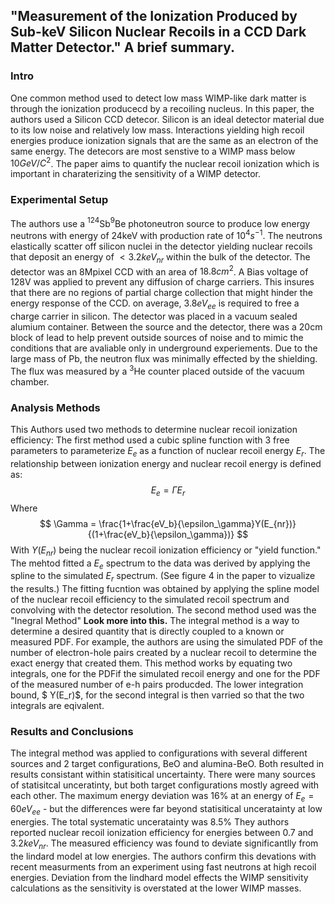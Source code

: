 ## "Measurement of the Ionization Produced by Sub-keV Silicon Nuclear Recoils in a CCD Dark Matter Detector." A brief summary. 

### Intro

One common method used to detect low mass WIMP-like dark matter is through the ionization producecd by a recoiling nucleus. In this paper, the authors used a Silicon CCD detecor. Silicon is an ideal detector material due to its low noise and relatively low mass. Interactions yielding high recoil energies produce ionization signals that are the same as an electron of the same energy. The detecors are most senstive to a WIMP mass below $10GeV/C^2$.  The paper aims to quantify the nuclear recoil ionization which is important in charaterizing the sensitivity of a WIMP detector. 

### Experimental Setup 


The authors use a $^{124}$Sb$^9$Be photoneutron source to produce low energy neutrons with energy of 24keV with production rate of $10^4s^{-1}$. The neutrons elastically scatter off silicon nuclei in the detector yielding nuclear recoils that deposit an energy of $<3.2keV_{nr}$ within the bulk of the detector. 
The detector was an 8Mpixel CCD with an area of $18.8cm^2$. A Bias voltage of 128V was applied to prevent any diffusion of charge carriers. This insures that there are no regions of partial charge collection that might hinder the energy response of the CCD. on average, $3.8eV_{ee}$ is required to free a charge carrier in silicon.
The detector was placed in a vacuum sealed alumium container. Between the source and the detector, there was a 20cm block of lead to help prevent outside sources of noise and to mimic the conditions that are avaliable only in underground experiements. Due to the large mass of Pb, the neutron flux was minimally effected by the shielding. The flux was measured by a $^3$He counter placed outside of the vacuum chamber. 

### Analysis Methods 

This Authors used two methods to determine nuclear recoil ionization efficiency: 
The first method used a cubic spline function with 3 free parameters to parameterize $E_e$ as a function of nuclear recoil energy $E_r$. The relationship between ionization energy and nuclear recoil energy is defined as:
$$
E_e = \Gamma E_r
$$
Where 
 $$
 \Gamma = \frac{1+\frac{eV_b}{\epsilon_\gamma}Y(E_{nr})}{(1+\frac{eV_b}{\epsilon_\gamma})}
 $$
 With $Y(E_{nr})$ being the nuclear recoil ionization efficiency or "yield function." 
 The mehtod fitted a $E_e$ spectrum to the data was derived by applying the spline to the simulated $E_r$ spectrum. (See figure 4 in the paper to vizualize the results.) The fitting fucntion was obtained by applying the spline model of the nuclear recoil efficiency to the simulated recoil spectrum and convolving with the detector resolution. 
 The second method used was the "Inegral Method" **Look more into this.** The integral method is a way to determine a desired quantity that is directly coupled to a known or measured PDF. For example, the authors are using the simulated PDF of the number of electron-hole pairs created by a nuclear recoil to determine the exact energy that created them. This method works by equating two integrals, one for the PDFif the simulated recoil energy and one for the PDF of the measured number of e-h pairs producded. The lower integration bound, $ Y(E_r)$, for the second integral is then varried so that the two integrals are eqivalent. 

 ### Results and Conclusions 

 The integral method was applied to configurations with several different sources and 2 target configurations, BeO and alumina-BeO. Both resulted in results consistant within statisitical uncertainty. There were many sources of statisitcal unceratinty, but both target configurations mostly agreed with each other. The maximum energy deviation was 16% at an energy of $E_e=60eV_{ee}$ - but the differences were far beyond statisitical unceratainty at low energies. The total systematic unceratainty was 8.5% 
 They authors reported nuclear recoil ionization efficiency for energies between $0.7$ and $3.2keV_{nr}$. The measured efficiency was found to deviate significantlly from the lindard model at low energies. The authors confirm this devations with recent measurments from an experiment using fast neutrons at high recoil energies. Deviation from the lindhard model effects the WIMP sensitivity calculations as the sensitivity is overstated at the lower WIMP masses. 

